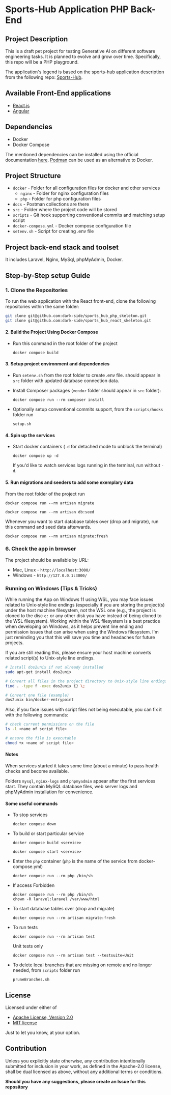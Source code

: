 # Sports-Hub Application PHP Back-End

## Project Description

This is a draft pet project for testing Generative AI on different software engineering tasks. It is planned to evolve and grow over time. Specifically, this repo will be a PHP playground.

The application's legend is based on the sports-hub application description from the following repo: [Sports-Hub](https://github.com/dark-side/sports-hub).

## Available Front-End applications
- [React.js](https://github.com/dark-side/sports_hub_react_skeleton)
- [Angular](https://github.com/dark-side/sports_hub_angular_skeleton)

## Dependencies

- Docker
- Docker Compose

The mentioned dependencies can be installed using the official documentation [here](https://docs.docker.com/compose/install/).
[Podman](https://podman-desktop.io/docs/compose) can be used as an alternative to Docker.

## Project Structure

- `docker` - Folder for all configuration files for docker and other services
    - `nginx` - Folder for nginx configuration files
    - `php` - Folder for php configuration files
- `docs` - Postman collections are there
- `src` - Folder where the project code will be stored
- `scripts` - Git hook supporting conventional commits and matching setup script
- `docker-compose.yml` - Docker compose configuration file
- `setenv.sh` - Script for creating .env file

## Project back-end stack and toolset
It includes Laravel, Nginx, MySql, phpMyAdmin, Docker.

## Step-by-Step setup Guide

### 1. Clone the Repositories

To run the web application with the React front-end, clone the following repositories within the same folder:

```sh
git clone git@github.com:dark-side/sports_hub_php_skeleton.git
git clone git@github.com:dark-side/sports_hub_react_skeleton.git
```

#### 2. Build the Project Using Docker Compose

- Run this command in the root folder of the project
  ```
  docker compose build
  ```

#### 3. Setup project environment and dependencies

- Run `setenv.sh` from the root folder to create .env file. should appear in `src` folder with updated database connection data.

- Install Composer packages (`vendor` folder should appear in `src` folder):
  ```
  docker compose run --rm composer install
  ```
- Optionally setup conventional commits support, from the `scripts/hooks` folder run
  ```
  setup.sh
  ```

#### 4. Spin up the services
- Start docker containers (`-d` for detached mode to unblock the terminal)
  ```
  docker compose up -d
  ```
  If you'd like to watch services logs running in the terminal, run without `-d`.

#### 5. Run migrations and seeders to add some exemplary data

From the root folder of the project run
  ```
  docker compose run --rm artisan migrate
  ```
  ```
  docker compose run --rm artisan db:seed
  ```

Whenever you want to start database tables over (drop and migrate), run this command and seed data afterwards.
  ```
  docker compose run --rm artisan migrate:fresh
  ```

### 6. Check the app in browser

The project should be available by URL:
- Mac, Linux - `http://localhost:3000/`
- Windows - `http://127.0.0.1:3000/`

### Running on Windows (Tips & Tricks)

While running the App on Windows 11 using WSL, you may face issues related to Unix-style line endings (especially if you are storing the project(s) under the host machine filesystem, not the WSL one (e.g., the project is cloned to the disc `c:` or any other disk you have instead of being cloned to the WSL filesystem). Working within the WSL filesystem is a best practice when developing on Windows, as it helps prevent line ending and permission issues that can arise when using the Windows filesystem. I'm just reminding you that this will save you time and headaches for future projects.

If you are still reading this, please ensure your host machine converts related script(s) to Unix-style line endings.
```sh
# Install dos2unix if not already installed
sudo apt-get install dos2unix

# Convert all files in the project directory to Unix-style line endings
find . -type f -exec dos2unix {} \;

# Convert one file (example)
dos2unix bin/docker-entrypoint
```
Also, if you face issues with script files not being executable, you can fix it with the following commands:
```sh
# check current permissions on the file
ls -l <name of script file>

# ensure the file is executable
chmod +x <name of script file>
```

#### Notes

When services started it takes some time (about a minute) to pass health checks and become available.

Folders `mysql`, `nginx-logs` and `phpmyadmin` appear after the first services start. They contain MySQL database files, web server logs and phpMyAdmin installation for convenience.

#### Some useful commands
- To stop services
  ```
  docker compose down
  ```

- To build or start particular service
  ```
  docker compose build <service>
  ```
  ```
  docker compose start <service>
  ```

- Enter the `php` container (`php` is the name of the service from docker-compose.yml)
  ```
  docker compose run --rm php /bin/sh
  ```

- If access Forbidden
  ```
  docker compose run --rm php /bin/sh
  chown -R laravel:laravel /var/www/html
  ```

- To start database tables over (drop and migrate)
  ```
  docker compose run --rm artisan migrate:fresh
  ```

- To run tests
  ```
  docker compose run --rm artisan test
  ```
  Unit tests only
  ```
  docker compose run --rm artisan test --testsuite=Unit
  ```

- To delete local branches that are missing on remote and no longer needed, from `scripts` folder run
  ```
  pruneBranches.sh
  ```

## License

Licensed under either of

- [Apache License, Version 2.0](http://www.apache.org/licenses/LICENSE-2.0)
- [MIT license](http://opensource.org/licenses/MIT)

Just to let you know, at your option.

## Contribution

Unless you explicitly state otherwise, any contribution intentionally submitted for inclusion in your work, as defined in the Apache-2.0 license, shall be dual licensed as above, without any additional terms or conditions.

**Should you have any suggestions, please create an Issue for this repository**
